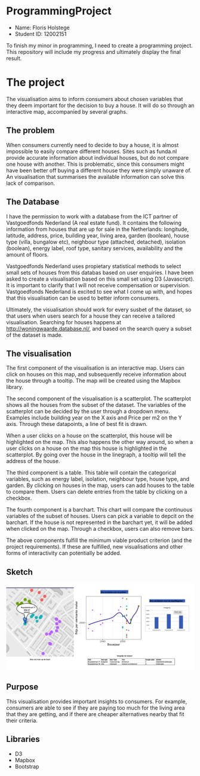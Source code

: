 # ProgrammingProject

* Name: Floris Holstege
* Student ID: 12002151

To finish my minor in programming, I need to create a programming project. 
This repository will include my progress and ultimately display the final result. 

# The project 

The visualisation aims to inform consumers about chosen variables that they deem important for the decision to buy a house. It will do so through an interactive map, accompanied by several graphs. 

## The problem 

When consumers currently need to decide to buy a house, it is almost impossible to easily compare different houses. Sites such as funda.nl provide accurate information about individual houses, but do not compare one house with another. This is problematic, since this consumers might have been better off buying a different house they were simply unaware of. An visualisation that summarises the available information can solve this lack of comparison. 

## The Database 

I have the permission to work with a database from the ICT partner of Vastgoedfonds Nederland (A real estate fund). It contains the following information from houses that are up for sale in the Netherlands: longitude, latitude, address, price, building year, living area, garden (boolean), house type (villa, bungalow etc), neighbour type (attached, detached), isolation (boolean), energy label, roof type, sanitary services, availability and the amount of floors. 

Vastgoedfonds Nederland uses propietary statistical methods to select small sets of houses from this databas based on user enquiries. I have been asked to create a visualisation based on this small set using D3 (Javascript). It is important to clarify that I will not receive compensation or supervision. Vastgoedfonds Nederland is excited to see what I come up with, and hopes that this visualisation can be used to better inform consumers.  

Ultimately, the visualisation should work for every susbet of the dataset, so that users when users search for a house they can receive a tailored visualisation. Searching for houses happens at http://woningwaarde.database.nl/, and based on the search query a subset of the dataset is made. 

## The visualisation 

The first component of the visualisation is an interactive map. Users can click on houses on this map, and subsequently receive information about the house through a tooltip. The map will be created using the Mapbox library. 

The second component of the visualisation is a scatterplot. The scatterplot shows all the houses from the subset of the dataset. The variables of the scatterplot can be decided by the user through a dropdown menu. Examples include building year on the X axis and Price per m2 on the Y axis. Through these datapoints, a line of best fit is drawn.

When a user clicks on a house on the scatterplot, this house will be highlighted on the map. This also happens the other way around, so when a user clicks on a house on the map this house is highlighted in the scatterplot. By going over the house in the linegraph, a tooltip will tell the address of the house. 

The third component is a table. This table will contain the categorical variables, such as energy label, isolation, neighbour type, house type, and garden. By clicking on houses in the map, users can add houses to the table to compare them. Users can delete entries from the table by clicking on a checkbox. 

The fourth component is a barchart. This chart will compare the continuous variables of the subset of houses. Users can pick a variable to depcit on the barchart. If the house is not represented in the barchart yet, it will be added when clicked on the map. Through a checkbox, users can also remove bars.

The above components fulfill the minimum viable product criterion (and the project requirements). If these are fulfilled, new visualisations and other forms of interactivity can potentially be added.

## Sketch 

![sketch](doc/sketch.png)



## Purpose 

This visualisation provides important insights to consumers. For example, consumers are able to see if they are paying too much for the living area that they are getting, and if there are cheaper alternatives nearby that fit their criteria. 


## Libraries 

* D3
* Mapbox 
* Bootstrap 

















